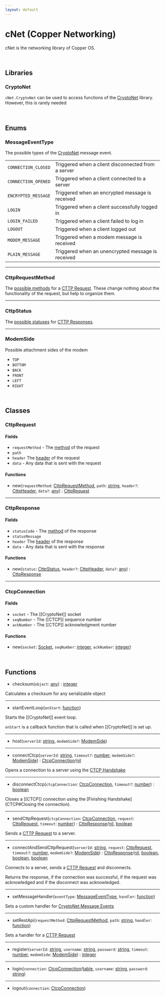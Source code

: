 ```yaml
---
layout: default
---
```


# cNet (Copper Networking)

cNet is the networking library of Copper OS.

<br>

## Libraries

### CryptoNet

`cNet.CryptoNet` can be used to access functions of the [CryptoNet](CryptoNet) library. However, this is rarely needed

<br>

## Enums

### MessageEventType

The possible types of the [CryptoNet](CryptoNet) message event.

|                     |                                                    |
|---------------------|----------------------------------------------------|
| `CONNECTION_CLOSED` | Triggered when a client disconnected from a server |
| `CONNECTION_OPENED` | Triggered when a client connected to a server      |
| `ENCRYPTED_MESSAGE` | Triggered when an encrypted message is received    |
| `LOGIN`             | Triggered when a client successfully logged in     |
| `LOGIN_FAILED`      | Triggered when a client failed to log in           |
| `LOGOUT`            | Triggered when a client logged out                 |
| `MODEM_MESSAGE`     | Triggered when a modem message is received         |
| `PLAIN_MESSAGE`     | Triggered when an unencrypted message is received  |

---

### CttpRequestMethod

The [possible methods](CTTP#request-methods) for a [CTTP Request](CTTP#requests).
These change nothing about the functionality of the request, but help to organize them.

---

### CttpStatus

The [possible statuses](CTTP#Status-Codes) for [CTTP Responses](CTTP#Responses).

---

### ModemSide

Possible attachment sides of the modem

- `TOP`
- `BOTTOM`
- `BACK`
- `FRONT`
- `LEFT`
- `RIGHT`

<br>

## Classes

### CttpRequest

#### Fields

- `requestMethod` - The [method](#CttpRequestMethod) of the request
- `path`
- `header` The [header](CTTP#Request-Headers) of the request
- `data` - Any data that is sent with the request

#### Functions

- new(`requestMethod`: [CttpRequestMethod](#CttpRequestMethod), `path`: [string](https://www.lua.org/pil/2.4.html), `header?`: [CttpHeader](#CttpHeader), `data?`: [any](https://www.lua.org/pil/2.html)) : [CttpRequest](#CttpRequest)

---

### CttpResponse

#### Fields

- `statusCode` - The [method](#CttpRequestMethod) of the response
- `statusMessage`
- `header` The [header](CTTP#Response-Headers) of the response
- `data` - Any data that is sent with the response

#### Functions

- new(`status`: [CttpStatus](#CttpStatus), `header?`: [CttpHeader](#CttpHeader), `data?`: [any](https://www.lua.org/pil/2.html)) : [CttpResponse](#CttpResponse)

---

### CtcpConnection

#### Fields

- `socket` - The [[CryptoNet]] socket
- `seqNumber` - The [[CTCP]] sequence number
- `ackNumber` - The [[CTCP]] acknowledgment number

#### Functions

- new(`socket`: [Socket](CryptoNet#Socket), `seqNumber`: [integer](https://www.lua.org/pil/2.3.html), `ackNumber`: [integer](https://www.lua.org/pil/2.3.html))

<br>

## Functions

- checksum(`object`: [any](https://www.lua.org/pil/2.html)) : [integer](https://www.lua.org/pil/2.3.html)

Calculates a checksum for any serializable object

---

- startEventLoop(`onStart`: [function](https://www.lua.org/pil/2.6.html))

Starts the [[CryptoNet]] event loop.

`onStart` is a callback function that is called when [[CryptoNet]] is set up.

---

- host(`serverId`: [string](https://www.lua.org/pil/2.4.html), `modemSide?`: [ModemSide](#ModemSide))

---

- connectCtcp(`serverId`: [string](https://www.lua.org/pil/2.4.html), `timeout?`: [number](https://www.lua.org/pil/2.3.html), `modemSide?`: [ModemSide](#ModemSide)) : [CtcpConnection](#CtcpConnection)/[nil](https://www.lua.org/pil/2.1.html)

Opens a connection to a server using the [CTCP Handshake](CTCP#CTCP-Handshake)

---

- disconnectCtcp(`ctcpConnection`: [CtcpConnection](#CtcpConnection), `timeout?`: [number](https://www.lua.org/pil/2.3.html)) : [boolean](https://www.lua.org/pil/2.2.html)

Closes a [[CTCP]] connection using the [Finishing Handshake](CTCP#Closing the connection).

---

- sendCttpRequest(`ctcpConnection`: [CtcpConnection](#CtcpConnection), `request`: [CttpRequest](#CttpRequest), `timeout`: [number](https://www.lua.org/pil/2.3.html)) : [CttpResponse](#CttpResponse)/[nil](https://www.lua.org/pil/2.1.html), [boolean](https://www.lua.org/pil/2.2.html)

Sends a [CTTP Request](CTTP#Requests) to a server.

---

- connectAndSendCttpRequest(`serverId`: [string](https://www.lua.org/pil/2.4.html), `request`: [CttpRequest](#CttpRequest), `timeout?`: [number](https://www.lua.org/pil/2.3.html), `modemSide?`: [ModemSide](#ModemSide)) : [CttpResponse](#CttpResponse)/[nil](https://www.lua.org/pil/2.1.html), [boolean](https://www.lua.org/pil/2.2.html), [boolean](https://www.lua.org/pil/2.2.html), [boolean](https://www.lua.org/pil/2.2.html)

Connects to a server, sends a [CTTP Request](CTTP#Requests) and disconnects.

Returns the response, if the connection was successful, if the request was acknowledged and if the disconnect was acknowledged.

---

- setMessageHandler(`eventType`: [MessageEventType](#MessageEventType), `handler`: [function](https://www.lua.org/pil/2.6.html))

Sets a custom handler for [CryptoNet Message Events](#MessageEventType)

---

- setRestApi(`requestMethod`: [CttpRequestMethod](#CttpRequestMethod), `path`: [string](https://www.lua.org/pil/2.4.html), `handler`: [function](https://www.lua.org/pil/2.6.html))

Sets a handler for a [CTTP Request](CTTP#Requests)

---

- register(`serverId`: [string](https://www.lua.org/pil/2.4.html), `username`: [string](https://www.lua.org/pil/2.4.html), `password`: [string](https://www.lua.org/pil/2.4.html), `timeout`: [number](https://www.lua.org/pil/2.3.html), `modemSide`: [ModemSide](#ModemSide)) : [integer](https://www.lua.org/pil/2.3.html)

---

- login(`connection`: [CtcpConnection](#CtcpConnection)/[table](https://www.lua.org/pil/2.5.html), `username`: [string](https://www.lua.org/pil/2.4.html), `password`: [string](https://www.lua.org/pil/2.4.html))

---

- logout(`connection`: [CtcpConnection](#CtcpConnection))
